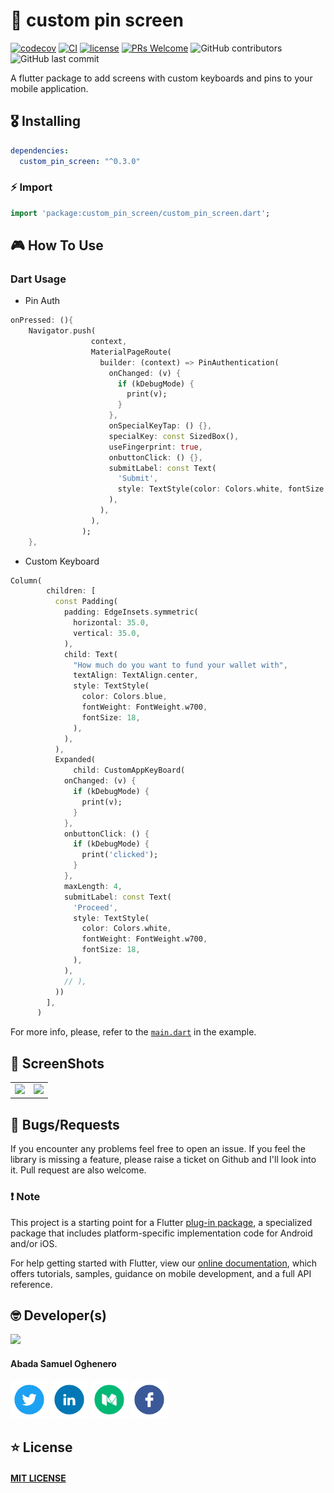 # 🔐 custom pin screen

[![codecov](https://codecov.io/gh/Mastersam07/custom_pin_screen/branch/master/graph/badge.svg?token=cf4ny3Dz6B)](https://codecov.io/gh/Mastersam07/custom_pin_screen)
[![CI](https://github.com/mastersam07/custom_pin_screen/workflows/CI/badge.svg?style=flat-square)](https://github.com/mastersam07/custom_pin_screen/workflows/CI/badge.svg?style=flat-square)
[![license](https://img.shields.io/badge/license-MIT-success.svg?style=flat-square)](https://github.com/Mastersam07/livechat/blob/master/LICENSE)
[![PRs Welcome](https://img.shields.io/badge/PRs-welcome-success.svg?style=flat-square)](https://github.com/Mastersam07/custom_pin_screen/pulls)
![GitHub contributors](https://img.shields.io/github/contributors/mastersam07/custom_pin_screen?color=success&style=flat-square)
![GitHub last commit](https://img.shields.io/github/last-commit/mastersam07/custom_pin_screen?style=flat-square)

A flutter package to add screens with custom keyboards and pins to your mobile application.

## 🎖 Installing

```yaml
dependencies:
  custom_pin_screen: "^0.3.0"
```

### ⚡️ Import

```dart
import 'package:custom_pin_screen/custom_pin_screen.dart';
```

## 🎮 How To Use

### Dart Usage

- Pin Auth

```dart
onPressed: (){
    Navigator.push(
                  context,
                  MaterialPageRoute(
                    builder: (context) => PinAuthentication(
                      onChanged: (v) {
                        if (kDebugMode) {
                          print(v);
                        }
                      },
                      onSpecialKeyTap: () {},
                      specialKey: const SizedBox(),
                      useFingerprint: true,
                      onbuttonClick: () {},
                      submitLabel: const Text(
                        'Submit',
                        style: TextStyle(color: Colors.white, fontSize: 20),
                      ),
                    ),
                  ),
                );
    },
```

- Custom Keyboard

```dart
Column(
        children: [
          const Padding(
            padding: EdgeInsets.symmetric(
              horizontal: 35.0,
              vertical: 35.0,
            ),
            child: Text(
              "How much do you want to fund your wallet with",
              textAlign: TextAlign.center,
              style: TextStyle(
                color: Colors.blue,
                fontWeight: FontWeight.w700,
                fontSize: 18,
              ),
            ),
          ),
          Expanded(
              child: CustomAppKeyBoard(
            onChanged: (v) {
              if (kDebugMode) {
                print(v);
              }
            },
            onbuttonClick: () {
              if (kDebugMode) {
                print('clicked');
              }
            },
            maxLength: 4,
            submitLabel: const Text(
              'Proceed',
              style: TextStyle(
                color: Colors.white,
                fontWeight: FontWeight.w700,
                fontSize: 18,
              ),
            ),
            // ),
          ))
        ],
      )
```

For more info, please, refer to the [`main.dart`](https://github.com/Mastersam07/custom_pin_screen/blob/master/example/lib/main.dart) in the example.

## 📸 ScreenShots

| | |
|------|-------|
|<img src="https://github.com/Mastersam07/custom_pin_screen//raw/master/assets/1.png" width="250">|<img src="https://github.com/Mastersam07/custom_pin_screen//raw/master/assets/2.png" width="250">|

## 🐛 Bugs/Requests

If you encounter any problems feel free to open an issue. If you feel the library is
missing a feature, please raise a ticket on Github and I'll look into it.
Pull request are also welcome.

### ❗️ Note

This project is a starting point for a Flutter
[plug-in package](https://flutter.dev/developing-packages/),
a specialized package that includes platform-specific implementation code for
Android and/or iOS.

For help getting started with Flutter, view our 
[online documentation](https://flutter.dev/docs), which offers tutorials, 
samples, guidance on mobile development, and a full API reference.

## 🤓 Developer(s)

[<img src="https://avatars3.githubusercontent.com/u/31275429?s=460&u=b935d608a06c1604bae1d971e69a731480a27d46&v=4" width="180" />](https://mastersam.tech)
#### **Abada Samuel Oghenero**
<p>
<a href="https://twitter.com/mastersam_"><img src="https://github.com/aritraroy/social-icons/blob/master/twitter-icon.png?raw=true" width="60"></a>
<a href="https://linkedin.com/in/abada-samuel/"><img src="https://github.com/aritraroy/social-icons/blob/master/linkedin-icon.png?raw=true" width="60"></a>
<a href="https://medium.com/@sammytech"><img src="https://github.com/aritraroy/social-icons/blob/master/medium-icon.png?raw=true" width="60"></a>
<a href="https://facebook.com/abada.samueloghenero"><img src="https://github.com/aritraroy/social-icons/blob/master/facebook-icon.png?raw=true" width="60"></a>
</p>

## ⭐️ License

#### <a href="https://github.com/Mastersam07/custom_pin_screen/blob/master/LICENSE">MIT LICENSE</a>